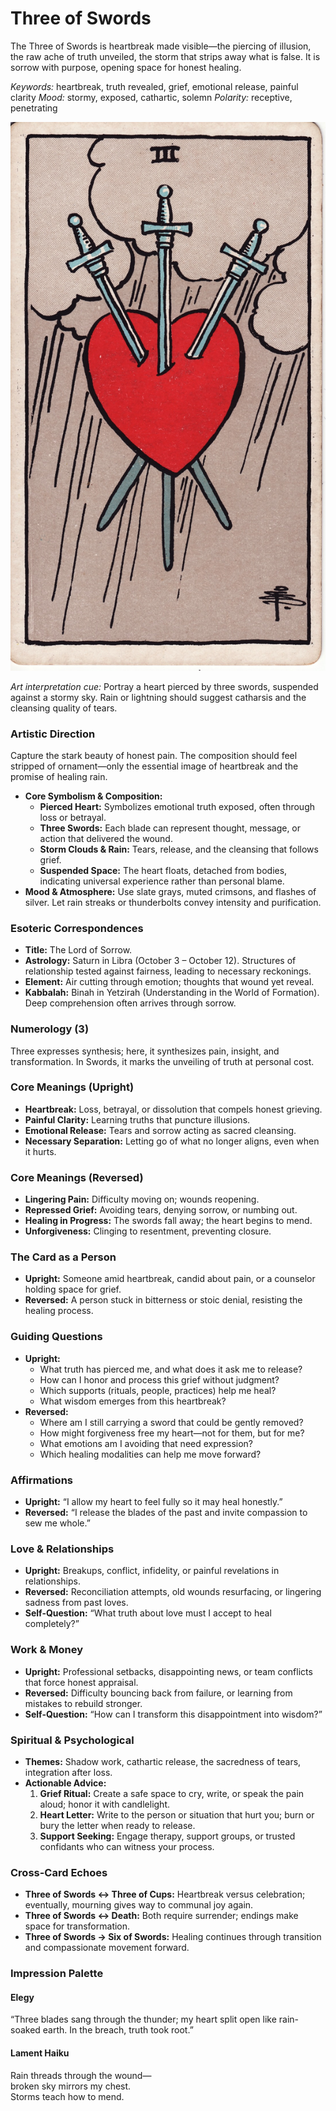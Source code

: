 # Three of Swords

The Three of Swords is heartbreak made visible—the piercing of illusion, the raw ache of truth unveiled, the storm that strips away what is false. It is sorrow with purpose, opening space for honest healing.

*Keywords:* heartbreak, truth revealed, grief, emotional release, painful clarity
*Mood:* stormy, exposed, cathartic, solemn
*Polarity:* receptive, penetrating

![Three of Swords](swords_03.jpg)

*Art interpretation cue:* Portray a heart pierced by three swords, suspended against a stormy sky. Rain or lightning should suggest catharsis and the cleansing quality of tears.

### Artistic Direction

Capture the stark beauty of honest pain. The composition should feel stripped of ornament—only the essential image of heartbreak and the promise of healing rain.

*   **Core Symbolism & Composition:**
    *   **Pierced Heart:** Symbolizes emotional truth exposed, often through loss or betrayal.
    *   **Three Swords:** Each blade can represent thought, message, or action that delivered the wound.
    *   **Storm Clouds & Rain:** Tears, release, and the cleansing that follows grief.
    *   **Suspended Space:** The heart floats, detached from bodies, indicating universal experience rather than personal blame.
*   **Mood & Atmosphere:**
    Use slate grays, muted crimsons, and flashes of silver. Let rain streaks or thunderbolts convey intensity and purification.

### Esoteric Correspondences

*   **Title:** The Lord of Sorrow.
*   **Astrology:** Saturn in Libra (October 3 – October 12). Structures of relationship tested against fairness, leading to necessary reckonings.
*   **Element:** Air cutting through emotion; thoughts that wound yet reveal.
*   **Kabbalah:** Binah in Yetzirah (Understanding in the World of Formation). Deep comprehension often arrives through sorrow.

### Numerology (3)

Three expresses synthesis; here, it synthesizes pain, insight, and transformation. In Swords, it marks the unveiling of truth at personal cost.

### Core Meanings (Upright)

*   **Heartbreak:** Loss, betrayal, or dissolution that compels honest grieving.
*   **Painful Clarity:** Learning truths that puncture illusions.
*   **Emotional Release:** Tears and sorrow acting as sacred cleansing.
*   **Necessary Separation:** Letting go of what no longer aligns, even when it hurts.

### Core Meanings (Reversed)

*   **Lingering Pain:** Difficulty moving on; wounds reopening.
*   **Repressed Grief:** Avoiding tears, denying sorrow, or numbing out.
*   **Healing in Progress:** The swords fall away; the heart begins to mend.
*   **Unforgiveness:** Clinging to resentment, preventing closure.

### The Card as a Person

*   **Upright:** Someone amid heartbreak, candid about pain, or a counselor holding space for grief.
*   **Reversed:** A person stuck in bitterness or stoic denial, resisting the healing process.

### Guiding Questions

*   **Upright:**
    *   What truth has pierced me, and what does it ask me to release?
    *   How can I honor and process this grief without judgment?
    *   Which supports (rituals, people, practices) help me heal?
    *   What wisdom emerges from this heartbreak?
*   **Reversed:**
    *   Where am I still carrying a sword that could be gently removed?
    *   How might forgiveness free my heart—not for them, but for me?
    *   What emotions am I avoiding that need expression?
    *   Which healing modalities can help me move forward?

### Affirmations

*   **Upright:** “I allow my heart to feel fully so it may heal honestly.”
*   **Reversed:** “I release the blades of the past and invite compassion to sew me whole.”

### Love & Relationships

*   **Upright:** Breakups, conflict, infidelity, or painful revelations in relationships.
*   **Reversed:** Reconciliation attempts, old wounds resurfacing, or lingering sadness from past loves.
*   **Self-Question:** “What truth about love must I accept to heal completely?”

### Work & Money

*   **Upright:** Professional setbacks, disappointing news, or team conflicts that force honest appraisal.
*   **Reversed:** Difficulty bouncing back from failure, or learning from mistakes to rebuild stronger.
*   **Self-Question:** “How can I transform this disappointment into wisdom?”

### Spiritual & Psychological

*   **Themes:** Shadow work, cathartic release, the sacredness of tears, integration after loss.
*   **Actionable Advice:**
    1.  **Grief Ritual:** Create a safe space to cry, write, or speak the pain aloud; honor it with candlelight.
    2.  **Heart Letter:** Write to the person or situation that hurt you; burn or bury the letter when ready to release.
    3.  **Support Seeking:** Engage therapy, support groups, or trusted confidants who can witness your process.

### Cross-Card Echoes

*   **Three of Swords ↔ Three of Cups:** Heartbreak versus celebration; eventually, mourning gives way to communal joy again.
*   **Three of Swords ↔ Death:** Both require surrender; endings make space for transformation.
*   **Three of Swords → Six of Swords:** Healing continues through transition and compassionate movement forward.

### Impression Palette

#### Elegy

“Three blades sang through the thunder; my heart split open like rain-soaked earth. In the breach, truth took root.”

#### Lament Haiku

Rain threads through the wound—  
broken sky mirrors my chest.  
Storms teach how to mend.
